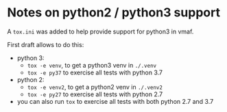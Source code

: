 # Notes on python2 / python3 support

A `tox.ini` was added to help provide support for python3 in vmaf.

First draft allows to do this:

- python 3:
    - `tox -e venv`, to get a python3 venv in `./.venv`
    - `tox -e py37` to exercise all tests with python 3.7
- python 2:
    - `tox -e venv2`, to get a python2 venv in `./.venv2`
    - `tox -e py27` to exercise all tests with python 2.7
- you can also run `tox` to exercise all tests with both python 2.7 and 3.7
